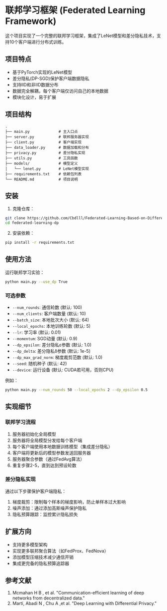 # 联邦学习框架 (Federated Learning Framework)

这个项目实现了一个完整的联邦学习框架，集成了LeNet模型和差分隐私技术，支持10个客户端进行分布式训练。

## 项目特点

- 基于PyTorch实现的LeNet模型
- 差分隐私(DP-SGD)保护客户端数据隐私
- 支持IID和非IID数据分布
- 数据完全解耦，每个客户端仅访问自己的本地数据
- 模块化设计，易于扩展

## 项目结构

```
.
├── main.py             # 主入口点
├── server.py           # 联邦服务器实现
├── client.py           # 客户端实现
├── data_loader.py      # 数据加载和分布
├── privacy.py          # 差分隐私实现
├── utils.py            # 工具函数
├── models/             # 模型定义
│   └── lenet.py        # LeNet模型实现
├── requirements.txt    # 依赖包列表
└── README.md           # 项目说明
```

## 安装

1. 克隆仓库：
```bash
git clone https://github.com/Cbdlll/Federated-Learning-Based-on-Differential-Privacy.git
cd federated-learning-dp
```

2. 安装依赖：
```bash
pip install -r requirements.txt
```

## 使用方法

运行联邦学习实验：

```bash
python main.py --use_dp True
```

### 可选参数

- `--num_rounds`: 通信轮数 (默认: 100)
- `--num_clients`: 客户端数量 (默认: 10)
- `--batch_size`: 本地批次大小 (默认: 64)
- `--local_epochs`: 本地训练轮数 (默认: 5)
- `--lr`: 学习率 (默认: 0.01)
- `--momentum`: SGD动量 (默认: 0.9)
- `--dp_epsilon`: 差分隐私ε参数 (默认: 1.0)
- `--dp_delta`: 差分隐私δ参数 (默认: 1e-5)
- `--dp_max_grad_norm`: 梯度裁剪范数 (默认: 1.0)
- `--seed`: 随机种子 (默认: 42)
- `--device`: 运行设备 (默认: CUDA若可用，否则CPU)

例如：

```bash
python main.py --num_rounds 50 --local_epochs 2 --dp_epsilon 0.5
```

## 实现细节

### 联邦学习流程

1. 服务器初始化全局模型
2. 服务器将全局模型分发给每个客户端
3. 每个客户端使用本地数据训练模型（集成差分隐私）
4. 客户端将更新后的模型参数发送回服务器
5. 服务器聚合参数（通过FedAvg算法）
6. 重复步骤2-5，直到达到预设轮数

### 差分隐私实现

通过以下步骤保护客户端隐私：

1. 梯度裁剪：限制每个样本的梯度影响，防止单样本过大影响
2. 噪声添加：通过添加高斯噪声保护隐私
3. 隐私预算跟踪：监控累计隐私损失

## 扩展方向

- 支持更多模型架构
- 实现更多联邦聚合算法（如FedProx、FedNova）
- 添加模型压缩技术减少通信开销
- 集成更完备的隐私预算追踪器

## 参考文献

1. Mcmahan H B , et al. "Communication-efficient learning of deep networks from decentralized data."
2. Martí, Abadi N , Chu A ,et al. "Deep Learning with Differential Privacy."